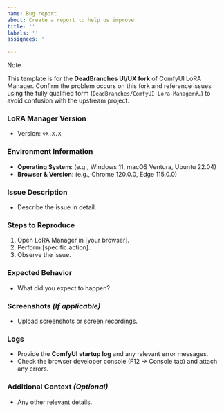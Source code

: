 ```yaml
---
name: Bug report
about: Create a report to help us improve
title: ''
labels: ''
assignees: ''

---
```


> [!NOTE]
> This template is for the **DeadBranches UI/UX fork** of ComfyUI LoRA Manager. Confirm the problem occurs on this fork and reference issues using the fully qualified form (`DeadBranches/ComfyUI-Lora-Manager#…`) to avoid confusion with the upstream project.

### **LoRA Manager Version**
- Version: `vX.X.X`

### **Environment Information**
- **Operating System**: (e.g., Windows 11, macOS Ventura, Ubuntu 22.04)
- **Browser & Version**: (e.g., Chrome 120.0.0, Edge 115.0.0)

### **Issue Description**
- Describe the issue in detail.

### **Steps to Reproduce**
1. Open LoRA Manager in [your browser].
2. Perform [specific action].
3. Observe the issue.

### **Expected Behavior**
- What did you expect to happen?

### **Screenshots** *(If applicable)*
- Upload screenshots or screen recordings.

### **Logs**
- Provide the **ComfyUI startup log** and any relevant error messages.
- Check the browser developer console (F12 → Console tab) and attach any errors.

### **Additional Context** *(Optional)*
- Any other relevant details.
